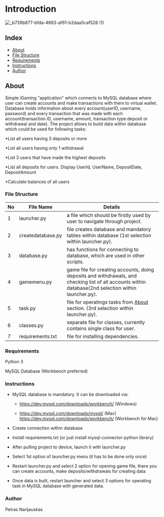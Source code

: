 # Introduction
![_b739b877-bfda-4663-af61-b2daa5caf528 (1)](https://github.com/user-attachments/assets/0eac3c6e-86af-45f0-be56-de6d8962e48b)



## Index

- [About](#about)
- [File Structure](#file-structure)
- [Requirements](#Requirements)
- [Instructions](#Instructions)
- [Author](#Author)


## About
Simple iGaming "application" which connects to MySQL database where user can create accounts and make transactions with them to virtual wallet. Database holds information about every account(userID, username, password) and every transaction that was made with each account(transaction ID, username, amount, transaction type:deposit or withdrawal and date). The project allows to build data within database which could be used for following tasks:

*List all users having 3 deposits or more

*List all users having only 1 withdrawal

*List 3 users that have made the highest deposits

*List all deposits for users. Display UserId, UserName, DepositDate, DepositAmount

*Calculate balances of all users


### File Structure


| No | File Name | Details 
|----|------------|-------|
| 1  | launcher.py      | a file which should be firstly used by user to navigate through project.
| 2  | createdatabase.py| file creates database and mandatory tables within database (1st selection within launcher.py).
| 3  | database.py      | has functions for connecting to database, which are used in other scripts.
| 4  | gamemenu.py      | game file for creating accounts, doing deposits and withdrawals, and checking list of all accounts within database(2nd selection within launcher.py).
| 5  | task.py          | file for operatings tasks from [About](#about) section. (3rd selection within launcher.py).
| 6  | classes.py       | separate file for classes, currently contains single class for user.
| 7  | requirements.txt | file for installing dependencies.

### Requirements 
Python 3

MySQL Database (Workbench preferred)


### Instructions
- MySQL database is mandatory. It can be downloaded via:
  
  * https://dev.mysql.com/downloads/workbench/ (Windows)
    
  * https://dev.mysql.com/downloads/mysql/ (Mac) https://dev.mysql.com/downloads/workbench/ (Workbench for Mac)
    
- Create connection within database
  
- Install requirements.txt (or just install mysql-connector-python library)
  
- After pulling project to device, launch it with launcher.py
 
- Select 1st option of launcher.py menu (it has to be done only once)
  
- Restart launcher.py and select 2 option for opening game file, there you can create accounts, make deposits/withdrawals for creating data
  
- Once data is built, restart launcher and select 3 options for operating task in MySQL database with generated data.



### Author

Petras Narijauskas
